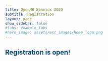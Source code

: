 ```yaml
---
title: OpenMR Benelux 2020
subtitle: Registration
layout: page
show_sidebar: false
#tabs: example_tabs
#hero_image: assets/ext_images/Home_logo.png
---
```


<!-- ## Register here! -->

<a name="top"></a>
## <span style="color:#004777"> Registration is open! </span> 

<style>
img {
  width: 30%;
  height: auto;
  display: inline-block;
}
</style> 
